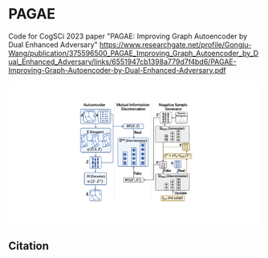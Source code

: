 # PAGAE
Code for CogSCi 2023 paper "PAGAE: Improving Graph Autoencoder by Dual Enhanced Adversary"
https://www.researchgate.net/profile/Gongju-Wang/publication/375596500_PAGAE_Improving_Graph_Autoencoder_by_Dual_Enhanced_Adversary/links/6551947cb1398a779d7f4bd6/PAGAE-Improving-Graph-Autoencoder-by-Dual-Enhanced-Adversary.pdf

![model](./img/model.png)

## Citation

